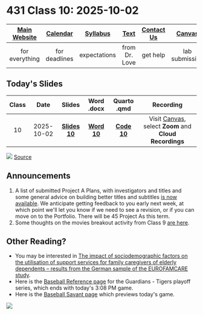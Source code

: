 # 431 Class 10: 2025-10-02

[Main Website](https://thomaselove.github.io/431-2025/) | [Calendar](https://thomaselove.github.io/431-2025/calendar.html) | [Syllabus](https://thomaselove.github.io/431-syllabus-2025/) | [Text](https://thomaselove.github.io/431-book/) | [Contact Us](https://thomaselove.github.io/431-2025/contact.html) | [Canvas](https://canvas.case.edu) | [Data and Code](https://github.com/THOMASELOVE/431-data)
:-----------: | :--------------: | :----------: | :---------: | :-------------: | :-----------: | :------------:
for everything | for deadlines | expectations | from Dr. Love | get help | lab submission | for downloads

## Today's Slides

Class | Date | Slides | Word .docx | Quarto .qmd | Recording
:---: | :--------: | :------: | :------: | :------: | :-------------:
10 | 2025-10-02 | **[Slides 10](https://thomaselove.github.io/431-slides-2025/class10.html)** | **[Word 10](https://thomaselove.github.io/431-slides-2025/class10w.docx)** | **[Code 10](https://github.com/THOMASELOVE/431-slides-2025/blob/main/class10.qmd)** | Visit [Canvas](https://canvas.case.edu/), select **Zoom** and **Cloud Recordings**

![](https://imgs.xkcd.com/comics/health_data.png) [Source](https://xkcd.com/2620)

## Announcements

1. A list of submitted Project A Plans, with investigators and titles and some general advice on building better titles and subtitles [is now available](https://github.com/THOMASELOVE/431-classes-2025/blob/main/projectA/plans.md). We anticipate getting feedback to you early next week, at which point we'll let you know if we need to see a revision, or if you can move on to the Portfolio. There will be 45 Project As this term.
2. Some thoughts on the movies breakout activity from Class 9 [are here](https://github.com/THOMASELOVE/431-classes-2025/blob/main/movies/class09_results.md).

## Other Reading?

- You may be interested in [The impact of sociodemographic factors on the utilisation of support services for family caregivers of elderly dependents – results from the German sample of the EUROFAMCARE study](https://pmc.ncbi.nlm.nih.gov/articles/PMC3488802/).
- Here is the [Baseball Reference page](https://www.baseball-reference.com/postseason/2025_ALWC1.shtml) for the Guardians - Tigers playoff series, which ends with today's 3:08 PM game.
- Here is the [Baseball Savant page](https://baseballsavant.mlb.com/preview?game_pk=813073&game_date=2025-10-2) which previews today's game.

![](https://baseballsavant.mlb.com/illustrator/static?guid=9f4e0dcd-9b9a-4aae-a6e6-c81bea42226a&scale=true)
